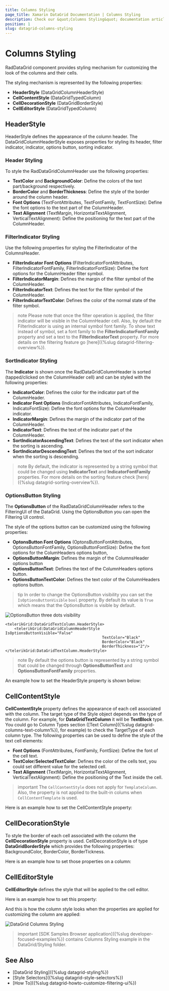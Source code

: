 ```yaml
---
title: Columns Styling
page_title: Xamarin DataGrid Documentation | Columns Styling
description: Check our &quot;Columns Styling&quot; documentation article for Telerik DataGrid for Xamarin control.
position: 1
slug: datagrid-columns-styling
---
```


# Columns Styling

RadDataGrid component provides styling mechanism for customizing the look of the columns and their cells. 

The styling mechanism is represented by the following properties:
* **HeaderStyle** (DataGridColumnHeaderStyle)
* **CellContentStyle** (DataGridTypedColumn)
* **CellDecorationStyle** (DataGridBorderStyle)
* **CellEditorStyle** (DataGridTypedColumn)

## HeaderStyle

HeaderStyle defines the appearance of the column header. The DataGridColumnHeaderStyle exposes properties for styling its header, filter indicator, indicator, options button, sorting indicator.

### Header Styling

To style the RadDataGridColumnHeader use the following properties:

* **TextColor** and **BackgroundColor**: Define the colors of the text part/background respectively.
* **BorderColor** and **BorderThickness**: Define the style of the border around the column header.
* **Font Options** (TextFontAttributes, TextFontFamily, TextFontSize): Define the font options to the text part of the ColumnHeader.
* **Text Alignment** (TextMargin, HorizontalTextAlignment, VerticalTextAlignment): Define the positioning for the text part of the ColumnHeader.

### FilterIndicator Styling

Use the following properties for styling the FilterIndicator of the ColumnsHeader.

* **FilterIndicator Font Options** (FilterIndicatorFontAttributes, FilterIndicatorFontFamily, FilterIndicatorFontSize): Define the font options for the ColumnHeader filter symbol.
* **FilterIndicatorMargin**: Defines the margin of the filter symbol of the ColumnHeader.
* **FilterIndicatorText**: Defines the text for the filter symbol of the ColumnHeader.
* **FilterIndicatorTextColor**: Defines the color of the normal state of the filter symbol.

>note Please note that once the filter operation is applied, the filter indicator will be visible in the ColumnHeader cell. Also, by default the FilterIndicator is using an internal symbol font family. To show text instead of symbol, set a font family to the **FilterIndicatorFontFamily** property and set a text to the **FilterIndicatorText** property. For more details on the filtering feature go [here]({%slug datagrid-filtering-overview%}).

### SortIndicator Styling 

The **Indicator** is shown once the RadDataGridColumnHeader is sorted (tapped/clicked on the ColumnHeader cell) and can be styled with the following properties:

* **IndicatorColor**: Defines the color for the indicator part of the ColumnHeader.  
* **Indicator Font Options** (IndicatorFontAttributes, IndicatoFontFamily, IndicatoFontSize): Define the font options for the ColumnHeader indicator.
* **IndicatorMargin**: Defines the margin of the indicator part of the ColumnHeader.
* **IndicatorText**: Defines the text of the indicator part of the ColumnHeader. 
* **SortIndicatorAscendingText**: Defines the text of the sort indicator when the sorting is ascending.
* **SortIndicatorDescendingText**: Defines the text of the sort indicator when the sorting is descending.

>note By default, the indicator is represented by a string symbol that could be changed using **IndicatorText** and **IndicatorFontFamily** properties. For more details on the sorting feature check [here]({%slug datagrid-sorting-overview%}).

### OptionsButton Styling

The **OptionsButton** of the RadDataGridColumnHeader refers to the FilteringUI of the DataGrid. Using the OptionsButton you can open the Filtering UI control. 

The style of the options button can be customized using the following properties:

* **OptonsButton Font Options** (OptonsButtonFontAttributes, OptionsButtonFontFamily, OptionsButtonFontSize): Define the font options for the ColumHeaders options button,
* **OptionsButtonMargin**: Defines the margin of the ColumnsHeader options button
* **OptionsButtonText**: Defines the text of the ColumnHeaders options button. 
* **OptionsButtonTextColor**: Defines the text color of the ColumnHeaders options button. 

>tip In order to change the OptionsButton visibility you can set the `IsOptionsButtonVisible` `bool` property. By default its value is `True` which means that the OptionsButton is visible by default.

![OptionsButton three dots visibility](../images/datagrid-optionsbutton-visibility.png "OptionsButton three dots visibility")

```XAML
<telerikGrid:DataGridTextColumn.HeaderStyle>
    <telerikGrid:DataGridColumnHeaderStyle IsOptionsButtonVisible="False"
                                           TextColor="Black"
                                           BorderColor="Black" 
                                           BorderThickness="2"/>
</telerikGrid:DataGridTextColumn.HeaderStyle>
```

>note By default the options button is represented by a string symbol that could be changed through **OptionsButtonText** and **OptionsButtonFontFamily** properties.

An example how to set the HeaderStyle property is shown below:

<snippet id='datagrid-columnstyle-headerstyle'/>

## CellContentStyle

**CellContentStyle** property defines the appearance of each cell associated with the column. The target type of the Style object depends on the type of the column. For example, for **DataGridTextColumn** it will be **TextBlock** type.  You could go to Column Types section ([Text Column]({%slug datagrid-columns-text-column%}), for example) to check the TargetType of each column type. The following properties can be used to define the style of the text cell elements:

* **Font Options** (FontAttributes, FontFamily, FontSize):  Define the font of the cell text.
* **TextColor**/**SelectedTextColor**: Defines the color of the cells text, you could set different value for the selected cell.
* **Text Alignment** (TextMargin, HorizontalTextAlignment, VerticalTextAlignment): Define the positioning of the Text inside the cell.

>important The `CellContentStyle` does not apply for `TemplateColumn`. Also, the property is not applied to the built-in colums when `CellContentTemplate` is used.

Here is an example how to set the CellContentStyle property:

<snippet id='datagrid-columnstyle-cellcontent'/>

## CellDecorationStyle

To style the border of each cell associated with the column the **CellDecorationStyle** property is used. CellDecorationStyle is of type **DataGridBorderStyle** which provides the following properties: BackgroundColor, BorderColor, BorderTickness.

Here is an example how to set those properties on a column:

<snippet id='datagrid-columnstyle-celldecoration'/>

## CellEditorStyle

**CellEditorStyle** defines the style that will be applied to the cell editor.

Here is an example how to set this property:

<snippet id='datagrid-columnstyle-celleditor'/>

And this is how the column style looks when the properties are applied for customizing the column are applied: 

![DataGrid Columns Styling](../images/datagrid-columns-styling.png)

>important [SDK Samples Browser application]({%slug developer-focused-examples%}) contains Columns Styling example in the DataGrid/Styling folder.  

## See Also

- [DataGrid Styling]({%slug datagrid-styling%})
- [Style Selectors]({%slug datagrid-style-selectors%})
- [How To]({%slug datagrid-howto-customize-filtering-ui%})
